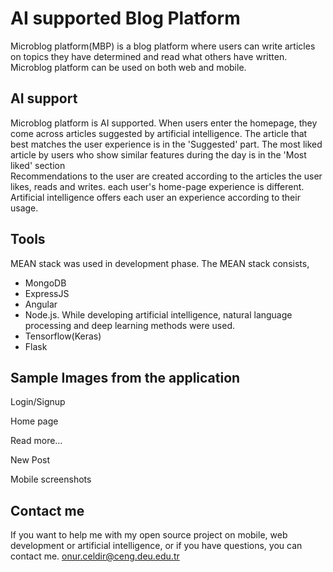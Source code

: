 # AI supported Blog Platform
Microblog platform(MBP) is a blog platform where users can write articles on topics they have determined and read what others have written. Microblog platform can be used on both web and mobile.
## AI support
Microblog platform is AI supported. When users enter the homepage, they come across articles suggested by artificial intelligence. The article that best matches the user experience is in the 'Suggested' part. The most liked article by users who show similar features during the day is in the 'Most liked' section <br/>
Recommendations to the user are created according to the articles the user likes, reads and writes. each user's home-page experience is different. Artificial intelligence offers each user an experience according to their usage.
## Tools
MEAN stack was used in development phase. The MEAN stack consists,
- MongoDB
- ExpressJS 
- Angular
- Node.js.
While developing artificial intelligence, natural language processing and deep learning methods were used.
- Tensorflow(Keras)
- Flask
## Sample Images from the application
Login/Signup

Home page
 
Read more…
 
New Post
 
Mobile screenshots
 
## Contact me
If you want to help me with my open source project on mobile, web development or artificial intelligence, or if you have questions, you can contact me.
onur.celdir@ceng.deu.edu.tr


